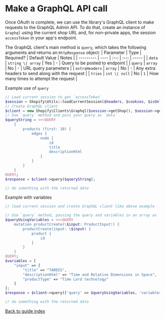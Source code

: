 # Make a GraphQL API call
Once OAuth is complete, we can use the library's GraphQL client to make requests to the GraphQL Admin API. To do that, create an instance of `Graphql` using the current shop URL and, for non-private apps, the session `accessToken` in your app's endpoint.

The GraphQL client's main method is `query`, which takes the following arguments and returns an `HttpResponse` object:
| Parameter | Type | Required? | Default Value | Notes |
| --------- | ---- | :--: | :--: | ----- |
| `data` | `string \| array` | Yes | - | Query to be posted to endpoint |
| `query` | `array` | No | - | URL query parameters |
| `extraHeaders` | `array` | No | - | Any extra headers to send along with the request |
| `tries` | `int \| null` | No | `1` | How many times to attempt the request |

Example use of `query`
```php
// Load current session to get `accessToken`
$session = Shopify\Utils::loadCurrentSession($headers, $cookies, $isOnline);
// Create GraphQL client
$client = new Shopify\Clients\Graphql($session->getShop(), $session->getAccessToken());
// Use `query` method and pass your query as `data`
$queryString = <<<QUERY
    {
        products (first: 10) {
            edges {
                node {
                    id
                    title
                    descriptionHtml
                }
            }
        }
    }
QUERY;
$response = $client->query($queryString);

// do something with the returned data
```

Example with variables
```php
// load current session and create GraphQL client like above example

// Use `query` method, passing the query and variables in an array as `data`
$queryUsingVariables = <<<QUERY
    mutation productCreate(\$input: ProductInput!) {
        productCreate(input: \$input) {
            product {
                id
            }
        }
    }
QUERY;
$variables = [
    "input" => [
        "title" => "TARDIS",
        "descriptionHtml" => "Time and Relative Dimensions in Space",
        "productType" => "Time Lord technology"
    ]    
];
$response = $client->query(['query' => $queryUsingVariables, 'variables' => $variables]);

// do something with the returned data
```

[Back to guide index](../README.md)
